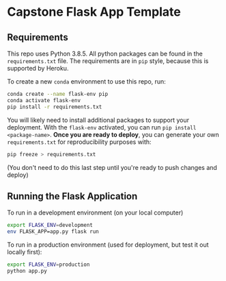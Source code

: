 # Capstone Flask App Template

## Requirements

This repo uses Python 3.8.5. All python packages can be found in the `requirements.txt` file.  The requirements are in `pip` style, because this is supported by Heroku.

To create a new `conda` environment to use this repo, run:
```bash
conda create --name flask-env pip
conda activate flask-env
pip install -r requirements.txt
```

You will likely need to install additional packages to support your deployment.  With the `flask-env` activated, you can run `pip install <package-name>`.  **Once you are ready to deploy**, you can generate your own `requirements.txt` for reproducibility purposes with:
```bash
pip freeze > requirements.txt
```

(You don't need to do this last step until you're ready to push changes and deploy)

## Running the Flask Application

To run in a development environment (on your local computer)
```bash
export FLASK_ENV=development
env FLASK_APP=app.py flask run
```

To run in a production environment (used for deployment, but test it out locally first):
```bash
export FLASK_ENV=production
python app.py
```

